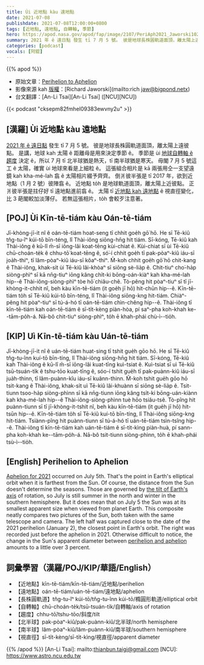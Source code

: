 ```yaml
---
title: Ùi 近地點 kàu 遠地點
date: 2021-07-08
publishdate: 2021-07-08T12:00:00+0800
tags: [近地點, 遠地點, 自轉軸, 季節]
hero: https://apod.nasa.gov/apod/fap/image/2107/PeriAph2021_Jaworski1024.jpg
summary: 2021 年 ê 遠日點 發生 tī 7 月 5 號。 彼是地球長株圓軌道面頂，離太陽上遠彼點。
categories: [podcast]
vocals: [阿錕]
---
```


{{% apod %}}

- 原始文章：[Perihelion to Aphelion](https://apod.nasa.gov/apod/ap210708.html)
- 影像來源 kah [版權][copyright]：[Richard Jaworski](mailto:rich jaw@bigpond.netx)
- 台文翻譯：[An-Li Tsai][An-Li Tsai] ([NCU][NCU])

{{< podcast "cksepm82fmhel09383ewvny2u" >}}

## [漢羅] Ùi 近地點 kàu 遠地點
[2021 年 ê 遠日點][Aphelion for 2021] 發生 tī 7 月 5 號。
彼是地球長株圓軌道面頂，離太陽上遠彼點。
是講，地球 kah 太陽 ê 距離毋是用來決定季節 ê。
季節是 ùi [地球自轉軸 ê 趨度][the tilt of Earth's axis] 決定 ê，所以 7 月 tī 北半球猶是熱天，tī 南半球猶是寒天。
毋閣 7 月 5 號這工 ê 太陽，確實 ùi 地球來看是上細粒 ê。
這張組合相片是 kā 兩張用仝一支望遠鏡 kah kha-mé-lah 翕 ê 太陽相片綴予齊齊。
倒爿彼半張是 tī 2017 年，欲到近地點（1 月 2 號）彼陣翕 ê。
近地點 to̍h 是地球軌道面頂，離太陽上近彼點。
正爿彼半張是拄仔好 tī 遠地點進前翕 ê。
太陽 tī [近地點 kah 遠地點][perihelion and aphelion] ê 視直徑變化，比 3 葩閣較加淡薄仔。
若無這張相片，to̍h 會較歹注意著。




## [POJ] Ùi Kīn-tē-tiám kàu Oán-tē-tiám
Jī-khòng-jī-it nî ê oán-tē-tiám hoat-seng tī chhit goe̍h gō͘ hō.
He sī Tē-kiû tn̂g-tu-îⁿ kúi-tō bīn-téng, lî Thài-iông siōng-hn̄g hit tiám.
Sī-kóng, Tē-kiû kah Thài-iông ê kū-lî m̄-sī iōng-lâi koat-tēng kùi-chiat ê.
Kùi-chiat sī ùi Tē-kiû chū-choán-te̍k ê chhu-tō͘ koat-tēng ê, só͘-í chhit goe̍h tī pak-pòaⁿ-kiû iáu-sī joa̍h-thiⁿ, tī lâm-pòaⁿ-kiû iáu-sī kôaⁿ-thiⁿ.
M̄-koh chhit goe̍h gō͘ hō chit-kang ê Thài-iông, khak-si̍t ùi Tē-kiû lâi-khòaⁿ sī siōng sè-lia̍p ê.
Chit-tiuⁿ cho͘-ha̍p siòng-phìⁿ sī kā nn̄g-tiuⁿ iōng kâng chi̍t-ki bōng-oán-kiàⁿ kah kha-mé-lah hip--ê Thài-iông-siòng-phìⁿ tòe hō͘ chiâu-chê.
Tò-pêng hit pòaⁿ-tiuⁿ sī tī jī-khòng-it-chhit nî, beh kàu kīn-tē-tiám (it goe̍h jī hō) hit-chūn hip--ê.
Kīn-tē-tiám to̍h sī Tē-kiû kúi-tō bīn-téng, lî Thài-iông siōng-kng hit-tiám.
Chiàⁿ-pêng hit pòaⁿ-tiuⁿ sī tú-á-hó tī oán-tē-tiám chìn-chêng hip--ê.
Thài-iông tī kīn-tē-tiám kah oán-tē-tiám ê sī-ti̍t-kèng piàn-hòa, pí saⁿ-pha koh-khah ke--tām-po̍h-á.
Nā-bô chit-tiuⁿ siòng-phìⁿ, to̍h ē khah-phái chù-ì--tio̍h.



## [KIP] Uì Kīn-tē-tiám kàu Uán-tē-tiám
Jī-khòng-jī-it nî ê uán-tē-tiám huat-sing tī tshit gue̍h gōo hō.
He sī Tē-kiû tn̂g-tu-înn kuí-tō bīn-tíng, lî Thài-iông siōng-hn̄g hit tiám.
Sī-kóng, Tē-kiû kah Thài-iông ê kū-lî m̄-sī iōng-lâi kuat-tīng kuì-tsiat ê.
Kuì-tsiat sī uì Tē-kiû tsū-tsuán-ti̍k ê tshu-tōo kuat-tīng ê, sóo-í tshit gue̍h tī pak-puànn-kiû iáu-sī jua̍h-thinn, tī lâm-puànn-kîu iáu-sī kuânn-thinn.
M̄-koh tshit gue̍h gōo hō tsit-kang ê Thài-iông, khak-si̍t uì Tē-kiû lâi-khuànn sī siōng sè-lia̍p ê.
Tsit-tiunn tsoo-ha̍p siòng-phìnn sī kā nn̄g-tiunn iōng kâng tsi̍t-ki bōng-uán-kiànn kah kha-mé-lah hip--ê Thài-iông-siòng-phìnn tuè hōo tsiâu-tsê.
Tò-pîng hit puànn-tiunn sī tī jī-khòng-it-tshit nî, beh kàu kīn-tē-tiám (it gue̍h jī hō) hit-tsūn hip--ê.
Kīn-tē-tiám to̍h sī Tē-kiû kuí-tō bīn-tíng, lî Thài-iông siōng-kng hit-tiám.
Tsiànn-pîng hit puànn-tiunn sī tú-á-hó tī uán-tē-tiám tsìn-tsîng hip--ê.
Thài-iông tī kīn-tē-tiám kah uán-tē-tiám ê sī-ti̍t-kìng piàn-huà, pí sann-pha koh-khah ke--tām-po̍h-á.
Nā-bô tsit-tiunn siòng-phìnn, to̍h ē khah-phái tsù-ì--tio̍h.



## [English] Perihelion to Aphelion
[Aphelion for 2021][Aphelion for 2021] occurred on July 5th.
That's the point in Earth's elliptical orbit when it is farthest from the Sun.
Of course, the distance from the Sun doesn't determine the seasons.
Those are governed by [the tilt of Earth's axis][the tilt of Earth's axis] of rotation, so July is still summer in the north and winter in the southern hemisphere.
But it does mean that on July 5 the Sun was at its smallest apparent size when viewed from planet Earth.
This composite neatly compares two pictures of the Sun, both taken with the same telescope and camera.
The left half was captured close to the date of the 2021 perihelion (January 2), the closest point in Earth's orbit.
The right was recorded just before the aphelion in 2021.
Otherwise difficult to notice, the change in the Sun's apparent diameter between [perihelion and aphelion][perihelion and aphelion] amounts to a little over 3 percent.




## 詞彙學習（漢羅/POJ/KIP/華語/English）

- 【近地點】kīn-tē-tiám/kīn-tē-tiám/近地點/perihelion
- 【遠地點】oán-tē-tiám/uán-tē-tiám/遠地點/aphelion
- 【長株圓軌道】tn̂g-tu-îⁿ kúi-tō/tn̂g-tu-înn kúi-tō/橢圓形軌道/elliptical orbit
- 【自轉軸】chū-choán-te̍k/tsū-tsuán-ti̍k/自轉軸/axis of rotation
- 【趨度】chhu-tō͘/tshu-tōo/斜度/tilt
- 【北半球】pak-pòaⁿ-kiû/pak-puànn-kiû/北半球/north hemisphere
- 【南半球】lâm-pòaⁿ-kiû/lâm-puànn-kiû/南半球/southern hemisphere
- 【視直徑】sī-ti̍t-kèng/sī-ti̍t-kìng/視直徑/apparent diameter




{{% /apod %}}
[An-Li Tsai]: mailto:thianbun.taigi@gmail.com
[NCU]: https://www.astro.ncu.edu.tw

[copyright]: https://apod.nasa.gov/apod/fap/lib/about_apod.html#srapply


[Aphelion for 2021]:https://earthsky.org/astronomy-essentials/earth-farthest-from-the-sun-for-year-in-early-july/
[the tilt of Earth's axis]:https://solarsystem.nasa.gov/planets/earth/in-depth/#orbit_and_rotation_otp
[perihelion and aphelion]:http://astropixels.com/ephemeris/perap2001.html
